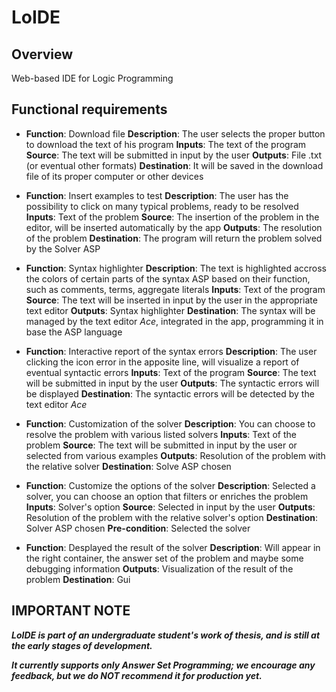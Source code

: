 # LoIDE

## Overview
Web-based IDE for Logic Programming

## Functional requirements

- **Function**: Download file
**Description**: The user selects the proper button to download the text of his program
**Inputs**: The text of the program
**Source**: The text will be submitted in input by the user 
**Outputs**: File .txt (or eventual other formats)
**Destination**: It will be saved in the download file of its proper computer or other devices

- **Function**: Insert examples to test
**Description**: The user has the possibility to click on many typical problems, ready to be resolved
**Inputs**: Text of the problem 
**Source**: The insertion of the problem in the editor, will be inserted automatically by the app
**Outputs**: The resolution of the problem 
**Destination**: The program will return the problem solved by the Solver ASP

- **Function**: Syntax highlighter
**Description**: The text is highlighted accross the colors of certain parts of the syntax ASP based on their function, such as comments, terms, aggregate literals
**Inputs**: Text of the program
**Source**: The text will be inserted in input by the user in the appropriate text editor 
**Outputs**: Syntax highlighter
**Destination**: The syntax will be managed by the text editor _Ace_, integrated in the app, programming it in base the ASP language

- **Function**: Interactive report of the syntax errors
**Description**: The user clicking the icon error in the apposite line, will visualize a report of eventual syntactic errors
**Inputs**: Text of the program
**Source**: The text will be submitted in input by the user 
**Outputs**: The syntactic errors will be displayed
**Destination**: The syntactic errors will be detected by the text editor _Ace_

- **Function**: Customization of the solver 
**Description**: You can choose to resolve the problem with various listed solvers
**Inputs**: Text of the problem
**Source**: The text will be submitted in input by the user  or selected from various examples 
**Outputs**: Resolution of the problem with the relative solver 
**Destination**: Solve ASP chosen

- **Function**: Customize the options of the solver 
**Description**: Selected a solver, you can choose an option that filters or enriches the problem 
**Inputs**: Solver's option
**Source**: Selected in input by the user 
**Outputs**:  Resolution of the problem with the relative solver's option
**Destination**: Solver ASP chosen 
**Pre-condition**: Selected the solver 

- **Function**: Desplayed the result of the solver 
**Description**: Will appear in the right container, the answer set of the problem and maybe some debugging information
**Outputs**: Visualization of the result of the problem 
**Destination**: Gui               

## IMPORTANT NOTE

__*LoIDE is part of an undergraduate student's work of thesis, and is still at the early stages of development.*__

__*It currently supports only Answer Set Programming; we encourage any feedback, but we do NOT recommend it for production yet.*__

